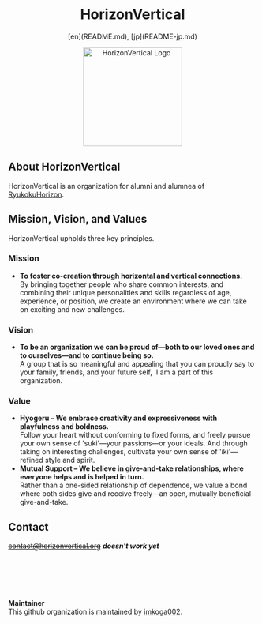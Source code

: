 <div align="center">
    <h1>HorizonVertical</h1>
    <p>[en](README.md), [jp](README-jp.md)</p>
    <img src="https://avatars.githubusercontent.com/u/194274048?s=200&v=4" alt="HorizonVertical Logo" width="200">
</div>

## About HorizonVertical
HorizonVertical is an organization for alumni and alumnea of [RyukokuHorizon](https://github.com/ryukoku-horizon).

## Mission, Vision, and Values
HorizonVertical upholds three key principles.
### Mission
- **To foster co-creation through horizontal and vertical connections.**\
By bringing together people who share common interests, and combining their unique personalities and skills regardless of age, experience, or position, we create an environment where we can take on exciting and new challenges.
### Vision
- **To be an organization we can be proud of—both to our loved ones and to ourselves—and to continue being so.**\
A group that is so meaningful and appealing that you can proudly say to your family, friends, and your future self, 'I am a part of this organization.
### Value
- **Hyogeru – We embrace creativity and expressiveness with playfulness and boldness.**\
Follow your heart without conforming to fixed forms, and freely pursue your own sense of 'suki'—your passions—or your ideals. And through taking on interesting challenges, cultivate your own sense of 'iki'—refined style and spirit.
- **Mutual Support – We believe in give-and-take relationships, where everyone helps and is helped in turn.**\
Rather than a one-sided relationship of dependence, we value a bond where both sides give and receive freely—an open, mutually beneficial give-and-take.

## Contact
~~contact@horizonvertical.org~~ ***doesn't work yet***


<br><br><br><br><br>
**Maintainer**\
This github organization is maintained by [imkoga002](https://github.com/imkoga002).
